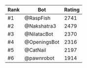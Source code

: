Rank|Bot|Rating
---|---|---
#1|@RaspFish|2741
#2|@Nakshatra3|2479
#3|@NilatacBot|2370
#4|@OpeningsBot|2316
#5|@CatNail|2197
#6|@pawnrobot|1914
